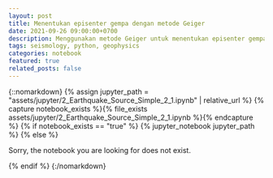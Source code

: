```yaml
---
layout: post
title: Menentukan episenter gempa dengan metode Geiger
date: 2021-09-26 09:00:00+0700
description: Menggunakan metode Geiger untuk menentukan episenter gempa bumi, dilakukan dengan Python
tags: seismology, python, geophysics
categories: notebook
featured: true
related_posts: false
---
```


{::nomarkdown}
{% assign jupyter_path = "assets/jupyter/2_Earthquake_Source_Simple_2_1.ipynb" | relative_url %}
{% capture notebook_exists %}{% file_exists assets/jupyter/2_Earthquake_Source_Simple_2_1.ipynb %}{% endcapture %}
{% if notebook_exists == "true" %}
    {% jupyter_notebook jupyter_path %}
{% else %}
    <p>Sorry, the notebook you are looking for does not exist.</p>
{% endif %}
{:/nomarkdown}

